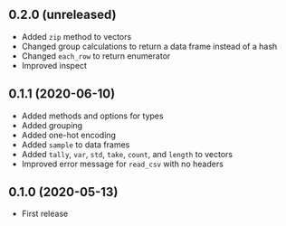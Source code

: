 ## 0.2.0 (unreleased)

- Added `zip` method to vectors
- Changed group calculations to return a data frame instead of a hash
- Changed `each_row` to return enumerator
- Improved inspect

## 0.1.1 (2020-06-10)

- Added methods and options for types
- Added grouping
- Added one-hot encoding
- Added `sample` to data frames
- Added `tally`, `var`, `std`, `take`, `count`, and `length` to vectors
- Improved error message for `read_csv` with no headers

## 0.1.0 (2020-05-13)

- First release
